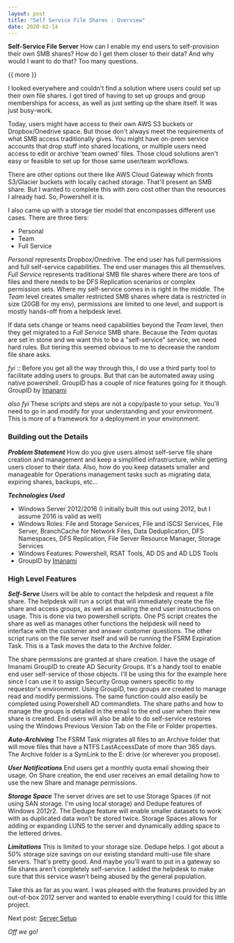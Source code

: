 ```yaml
---
layout: post
title: "Self Service File Shares : Overview"
date: 2020-02-14
---
```


**Self-Service File Server** How can I enable my end users to self-provision their own SMB shares?  How do I get them closer to their data?  And why would I want to do that?  Too many questions.  

{{ more }}

I looked everywhere and couldn't find a solution where users could set up their own file shares.  I got tired of having to set up groups and group memberships for access, as well as just setting up the share itself.  It was just busy-work.  

Today, users might have access to their own AWS S3 buckets or Dropbox/Onedrive space.  But those don't always meet the requirements of what SMB access traditionally gives.  You might have on-prem service accounts that drop stuff into shared locations, or multiple users need access to edit or archive 'team owned' files.  Those cloud solutions aren't easy or feasible to set up for those same user/team workflows.

There are other options out there like AWS Cloud Gateway which fronts S3/Glacier buckets with locally cached storage.  That'll present an SMB share.  But I wanted to complete this with zero cost other than the resources I already had.  So, Powershell it is.  

I also came up with a storage tier model that encompasses different use cases.  There are three tiers:
* Personal
* Team
* Full Service

_Personal_ represents Dropbox/Onedrive.  The end user has full permissions and full self-service capabilities.  The end user manages this all themselves.  _Full Service_ represents traditional SMB file shares where there are tons of files and there needs to be DFS Replication scenarios or complex permission sets.  Where my self-service comes in is right in the middle.  The _Team_ level creates smaller restricted SMB shares where data is restricted in size (20GB for my env), permissions are limited to one level, and support is mostly hands-off from a helpdesk level. 

If data sets change or teams need capabilities beyond the _Team_ level, then they get migrated to a _Full Service_ SMB share.  Because the _Team_ quotas are set in stone and we want this to be a "self-service" service, we need hard rules.  But tiering this seemed obvious to me to decrease the random file share asks.

_fyi_ ::  Before you get all the way through this, I do use a third party tool to facilitate adding users to groups.  But that can be automated away using native powershell.  GroupID has a couple of nice features going for it though.  GroupID by [Imanami](https://www.imanami.com/)

_also fyi_ These scripts and steps are not a copy/paste to your setup.  You'll need to go in and modify for your understanding and your environment.  This is more of a framework for a deployment in your environment.  

### Building out the Details ###

***Problem Statement***
How do you give users almost self-serve file share creation and management and keep a simplified infrastructure, while getting users closer to their data.  Also, how do you keep datasets smaller and manageable for Operations management tasks such as migrating data, expiring shares, backups, etc…

***Technologies Used***
 * Windows Server 2012/2016 (I initially built this out using 2012, but I assume 2016 is valid as well)
  * Windows Roles: File and Storage Services, File and iSCSI Services, File Server, BranchCache for Network Files, Data Deduplication, DFS Namespaces, DFS Replication, File Server Resource Manager, Storage Services
  * Windows Features: Powershell, RSAT Tools, AD DS and AD LDS Tools
  * GroupID by [Imanami](https://www.imanami.com/)

### High Level Features ###

***Self-Serve***
Users will be able to contact the helpdesk and request a file share.  The helpdesk will run a script that will immediately create the file share and access groups, as well as emailing the end user instructions on usage.  This is done via two powershell scripts.  One PS script creates the share as well as manages other functions the helpdesk will need to interface with the customer and answer customer questions.  The other script runs on the file server itself and will be running the FSRM Expiration Task.  This is a Task moves the data to the Archive folder.

The share permssions are granted at share creation.  I have the usage of Imanami GroupID to create AD Security Groups.  It's a handy tool to enable end user self-service of those objects.  I'll be using this for the example here since I can use it to assign Security Group owners specific to my requestor's environment.  Using GroupID, two groups are created to manage read and modify permissions.  The same function could also easily be completed using Powershell AD commandlets.  The share paths and how to manage the groups is detailed in the email to the end user when their new share is created.  End users will also be able to do self-service restores using the Windows Previous Version Tab on the File or Folder properties.  

***Auto-Archiving***
The FSRM Task migrates all files to an Archive folder that will move files that have a NTFS LastAccessDate of more than 365 days.  The Archive folder is a SymLink to the E: drive (or wherever you propose).

***User Notifications***
End users get a monthly quota email showing their usage.  On Share creation, the end user receives an email detailing how to use the new Share and manage permissions.

***Storage Space***
The server drives are set to use Storage Spaces (if not using SAN storage. I'm using local storage) and Dedupe features of Windows 2012r2.  The Dedupe feature will enable smaller datasets to work with as duplicated data won’t be stored twice.  Storage Spaces allows for adding or expanding LUNS to the server and dynamically adding space to the lettered drives.

***Limitations***
This is limited to your storage size.  Dedupe helps.  I got about a 50% storage size savings on our existing standard multi-use file share servers.  That's pretty good.  And maybe you'll want to put in a gateway so file shares aren't completely self-service.  I added the helpdesk to make sure that this service wasn't being abused by the general population.  

Take this as far as you want.  I was pleased with the features provided by an out-of-box 2012 server and wanted to enable everything I could for this little project.  

Next post: [Server Setup](https://soccershoe.github.io/JustAnotherAdmin/blog/2020/02/14/SelfServiceFileServer2)

*Off we go!*